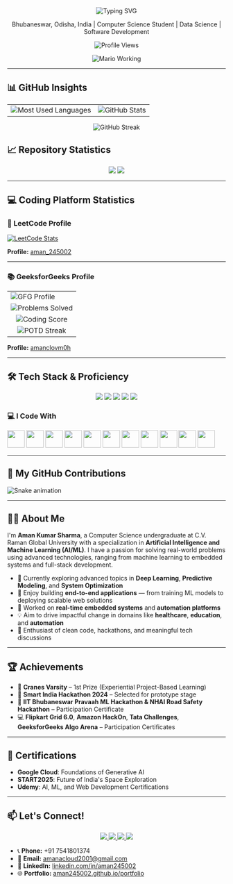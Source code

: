 <div align="center">
  <img src="https://readme-typing-svg.herokuapp.com?font=Fira+Code&weight=500&size=28&pause=1000&color=00FF00&center=true&vCenter=true&width=600&height=100&lines=Hi+%F0%9F%91%8B%2C+I'm+Aman+Kumar+Sharma;Computer+Science+Student;Data+Science+%7C+Software+Development;Passionate+Problem+Solver" alt="Typing SVG" />
</div>

<p align="center">Bhubaneswar, Odisha, India | Computer Science Student | Data Science | Software Development </p>

<div align="center">
  <img src="https://komarev.com/ghpvc/?username=aman245002&label=Profile%20views&color=0e75b6&style=flat" alt="Profile Views" />
</div>

<p align="center">
  <img src="https://i.postimg.cc/mkyMPrV7/mario-working.gif" alt="Mario Working" style="max-width: 100%; height: auto;">
</p>

---

## 📊 GitHub Insights

<div align="center">
  <table>
    <tr>
      <td>
        <img src="https://github-readme-stats.vercel.app/api/top-langs/?username=aman245002&layout=compact&theme=default" alt="Most Used Languages" />
      </td>
      <td>
        <img src="https://github-readme-stats.vercel.app/api?username=aman245002&show_icons=true&theme=default" alt="GitHub Stats" />
      </td>
    </tr>
  </table>
</div>

<div align="center">
  <img src="https://github-readme-streak-stats.herokuapp.com/?user=aman245002&theme=dark&hide_border=true" alt="GitHub Streak" />
</div>

## 📈 Repository Statistics

<div align="center">
  <img src="https://github-profile-summary-cards.vercel.app/api/cards/profile-details?username=aman245002&theme=github_dark" />
  <img src="https://github-profile-summary-cards.vercel.app/api/cards/most-commit-language?username=aman245002&theme=github_dark" />
</div>

---

## 💻 Coding Platform Statistics

### 🧮 LeetCode Profile

[![LeetCode Stats](https://leetcard.jacoblin.cool/aman_245002?theme=dark&font=baloo&ext=contest)](https://leetcode.com/u/aman_245002/)

**Profile:** [aman_245002](https://leetcode.com/u/aman_245002/)

---

### 📚 GeeksforGeeks Profile

<div align="center">
  <table>
    <tr>
      <td>
        <img src="https://img.shields.io/badge/amanclovm0h-GFG%20Profile-00ff00?style=for-the-badge&logo=geeksforgeeks" alt="GFG Profile" />
      </td>
    </tr>
    <tr>
      <td align="center">
        <img src="https://img.shields.io/badge/Problems%20Solved-69%20Total-brightgreen?style=for-the-badge&logo=geeksforgeeks" alt="Problems Solved" />
      </td>
    </tr>
    <tr>
      <td align="center">
        <img src="https://img.shields.io/badge/Coding%20Score-190-blue?style=for-the-badge&logo=geeksforgeeks" alt="Coding Score" />
      </td>
    </tr>
    <tr>
      <td align="center">
        <img src="https://img.shields.io/badge/POTD%20Streak-0%2F1481-orange?style=for-the-badge&logo=geeksforgeeks" alt="POTD Streak" />
      </td>
    </tr>
  </table>
</div>

**Profile:** [amanclovm0h](https://www.geeksforgeeks.org/user/amanclovm0h/)

---

## 🛠️ Tech Stack & Proficiency

<div align="center">
  <img src="https://img.shields.io/badge/Python-Expert-3776AB?style=for-the-badge&logo=python&logoColor=white" />
  <img src="https://img.shields.io/badge/Java-Advanced-ED8B00?style=for-the-badge&logo=java&logoColor=white" />
  <img src="https://img.shields.io/badge/C%2B%2B-Intermediate-00599C?style=for-the-badge&logo=c%2B%2B&logoColor=white" />
  <img src="https://img.shields.io/badge/JavaScript-Intermediate-F7DF1E?style=for-the-badge&logo=javascript&logoColor=black" />
  <img src="https://img.shields.io/badge/React-Learning-61DAFB?style=for-the-badge&logo=react&logoColor=black" />
</div>

### 💻 I Code With

<div align="left">
  <img src="https://cdn.jsdelivr.net/gh/devicons/devicon/icons/c/c-original.svg" height="40" />
  <img src="https://cdn.jsdelivr.net/gh/devicons/devicon/icons/cplusplus/cplusplus-original.svg" height="40" />
  <img src="https://cdn.jsdelivr.net/gh/devicons/devicon/icons/java/java-original.svg" height="40" />
  <img src="https://cdn.jsdelivr.net/gh/devicons/devicon/icons/python/python-original.svg" height="40" />
  <img src="https://cdn.jsdelivr.net/gh/devicons/devicon/icons/javascript/javascript-original.svg" height="40" />
  <img src="https://cdn.jsdelivr.net/gh/devicons/devicon/icons/html5/html5-original.svg" height="40" />
  <img src="https://cdn.jsdelivr.net/gh/devicons/devicon/icons/css3/css3-original.svg" height="40" />
  <img src="https://cdn.jsdelivr.net/gh/devicons/devicon/icons/react/react-original.svg" height="40" />
  <img src="https://cdn.jsdelivr.net/gh/devicons/devicon/icons/nodejs/nodejs-original.svg" height="40" />
  <img src="https://cdn.jsdelivr.net/gh/devicons/devicon/icons/mysql/mysql-original.svg" height="40" />
  <img src="https://cdn.jsdelivr.net/gh/devicons/devicon/icons/mongodb/mongodb-original.svg" height="40" />
</div>

---

## 🐍 My GitHub Contributions

![Snake animation](https://github.com/aman245002/aman245002/blob/output/github-contribution-grid-snake-dark.svg)

---

## 👨‍💻 About Me

I'm **Aman Kumar Sharma**, a Computer Science undergraduate at C.V. Raman Global University with a specialization in **Artificial Intelligence and Machine Learning (AI/ML)**. I have a passion for solving real-world problems using advanced technologies, ranging from machine learning to embedded systems and full-stack development.

- 🔭 Currently exploring advanced topics in **Deep Learning**, **Predictive Modeling**, and **System Optimization**
- 🚀 Enjoy building **end-to-end applications** — from training ML models to deploying scalable web solutions
- 🤖 Worked on **real-time embedded systems** and **automation platforms**
- 💡 Aim to drive impactful change in domains like **healthcare**, **education**, and **automation**
- 🧠 Enthusiast of clean code, hackathons, and meaningful tech discussions

---

## 🏆 Achievements

- 🏅 **Cranes Varsity** – 1st Prize (Experiential Project-Based Learning)
- 🌟 **Smart India Hackathon 2024** – Selected for prototype stage
- 🤖 **IIT Bhubaneswar Pravaah ML Hackathon & NHAI Road Safety Hackathon** – Participation Certificate
- 💻 **Flipkart Grid 6.0**, **Amazon HackOn**, **Tata Challenges**, **GeeksforGeeks Algo Arena** – Participation Certificates

---

## 📜 Certifications

- **Google Cloud**: Foundations of Generative AI
- **START2025**: Future of India's Space Exploration
- **Udemy**: AI, ML, and Web Development Certifications

---

## 📫 Let's Connect!

<div align="center">
  <a href="mailto:amanacloud2001@gmail.com">
    <img src="https://img.shields.io/badge/Gmail-D14836?style=for-the-badge&logo=gmail&logoColor=white" />
  </a>
  <a href="https://www.linkedin.com/in/aman-kumar-sharma-8b892b345/">
    <img src="https://img.shields.io/badge/LinkedIn-0077B5?style=for-the-badge&logo=linkedin&logoColor=white" />
  </a>
  <a href="https://aman245002.github.io/portfolio">
    <img src="https://img.shields.io/badge/Portfolio-FF5722?style=for-the-badge&logo=todoist&logoColor=white" />
  </a>
  <a href="https://leetcode.com/u/aman_245002/">
    <img src="https://img.shields.io/badge/LeetCode-000000?style=for-the-badge&logo=leetcode&logoColor=gold" />
  </a>
</div>

- 📞 **Phone:** +91 7541801374
- 📧 **Email:** [amanacloud2001@gmail.com](mailto:amanacloud2001@gmail.com)
- 💼 **LinkedIn:** [linkedin.com/in/aman245002](https://www.linkedin.com/in/aman-kumar-sharma-8b892b345/)
- 🌐 **Portfolio:** [aman245002.github.io/portfolio](https://aman245002.github.io/portfolio)
